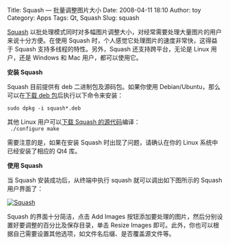 Title: Squash — 批量调整图片大小
Date: 2008-04-11 18:10
Author: toy
Category: Apps
Tags: Qt, Squash
Slug: squash

[Squash](http://code.google.com/p/squash/)
以批处理模式同时对多幅图片调整大小，对经常需要处理大量图片的用户来说十分方便。在使用
Squash 时，个人感觉它处理图片的速度非常快，这得益于 Squash
支持多线程的特性。另外，Squash 还支持跨平台，无论是 Linux 用户，还是
Windows 和 Mac 用户，都可以使用它。

**安装 Squash**

Squash 目前提供有 deb 二进制包及源码包。如果你使用
Debian/Ubuntu，那么可以在[下载 deb
包](http://code.google.com/p/squash/downloads/list)后执行以下命令来安装：

`sudo dpkg -i squash*.deb`

其他 Linux 用户可以[下载 Squash
的源代码](http://code.google.com/p/squash/downloads/list)编译：  
` ./configure make`

需要注意的是，如果在安装 Squash 时出现了问题，请确认在你的 Linux
系统中已经安装了相应的 Qt4 库。

**使用 Squash**

当 Squash 安装成功后，从终端中执行 squash 就可以调出如下图所示的 Squash
用户界面了：

[![Squash](http://i.linuxtoy.org/i/2008/04/squash-300x208.png "squash")](http://i.linuxtoy.org/i/2008/04/squash.png)

Squash 的界面十分简洁，点击 Add Images
按钮添加要处理的图片，然后分别设置好要调整的百分比及保存目录，单击
Resize Images
即可。此外，你也可以根据自己需要设置其他选项，如文件名后缀、是否覆盖源文件等。
